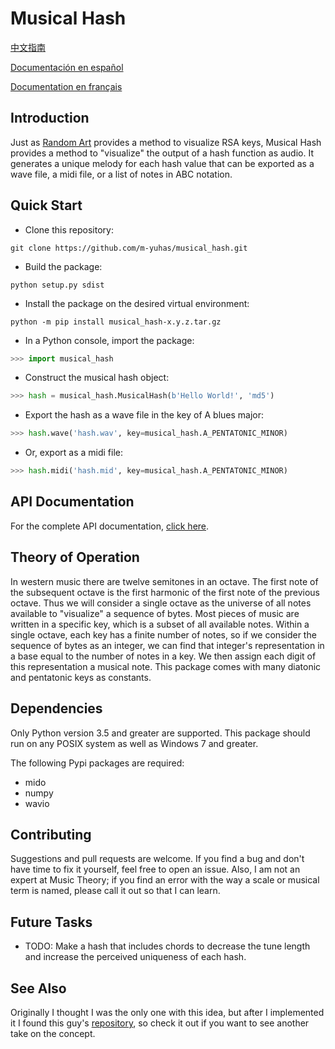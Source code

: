 # Musical Hash
[中文指南](doc/读我档案.md)

[Documentación en español](doc/LÉAME.md)

[Documentation en français](doc/LISEZ-MOI.md)

## Introduction
Just as [Random Art](https://github.com/calmh/randomart) provides a method to
visualize RSA keys, Musical Hash provides a method to "visualize" the output of
a hash function as audio. It generates a unique melody for each hash value that
can be exported as a wave file, a midi file, or a list of notes in ABC
notation.

## Quick Start
* Clone this repository:

```
git clone https://github.com/m-yuhas/musical_hash.git
```

* Build the package:

```
python setup.py sdist
```

* Install the package on the desired virtual environment:

```
python -m pip install musical_hash-x.y.z.tar.gz
```

* In a Python console, import the package:

```python
>>> import musical_hash
```

* Construct the musical hash object:

```python
>>> hash = musical_hash.MusicalHash(b'Hello World!', 'md5')
```

* Export the hash as a wave file in the key of A blues major:

```python
>>> hash.wave('hash.wav', key=musical_hash.A_PENTATONIC_MINOR)
```

* Or, export as a midi file:

```python
>>> hash.midi('hash.mid', key=musical_hash.A_PENTATONIC_MINOR)
```

## API Documentation
For the complete API documentation, [click here](doc/api_documentation.md).

## Theory of Operation
In western music there are twelve semitones in an octave. The first note of the
subsequent octave is the first harmonic of the first note of the previous
octave.  Thus we will consider a single octave as the universe of all notes
available to "visualize" a sequence of bytes.  Most pieces of music are written
in a specific key, which is a subset of all available notes.  Within a single
octave, each key has a finite number of notes, so if we consider the sequence of
bytes as an integer, we can find that integer's representation in a base equal
to the number of notes in a key.  We then assign each digit of this
representation a musical note.  This package comes with many diatonic and
pentatonic keys as constants.

## Dependencies
Only Python version 3.5 and greater are supported.  This package should run on
any POSIX system as well as Windows 7 and greater.

The following Pypi packages are required:
* mido
* numpy
* wavio

## Contributing
Suggestions and pull requests are welcome.  If you find a bug and don't have
time to fix it yourself, feel free to open an issue.  Also, I am not an expert
at Music Theory; if you find an error with the way a scale or musical term is
named, please call it out so that I can learn.

## Future Tasks
- TODO: Make a hash that includes chords to decrease the tune length and
    increase the perceived uniqueness of each hash.

## See Also
Originally I thought I was the only one with this idea, but after I implemented
it I found this guy's [repository](https://github.com/jmaclean/musical-hash),
so check it out if you want to see another take on the concept.